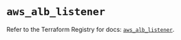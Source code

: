# `aws_alb_listener`

Refer to the Terraform Registry for docs: [`aws_alb_listener`](https://registry.terraform.io/providers/hashicorp/aws/3.76.1/docs/resources/alb_listener).
